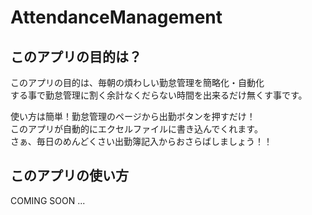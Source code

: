 # AttendanceManagement

## このアプリの目的は？
   
このアプリの目的は、毎朝の煩わしい勤怠管理を簡略化・自動化  
する事で勤怠管理に割く余計なくだらない時間を出来るだけ無くす事です。

使い方は簡単！勤怠管理のページから出勤ボタンを押すだけ！    
このアプリが自動的にエクセルファイルに書き込んでくれます。  
さぁ、毎日のめんどくさい出勤簿記入からおさらばしましょう！！

## このアプリの使い方

COMING SOON ...